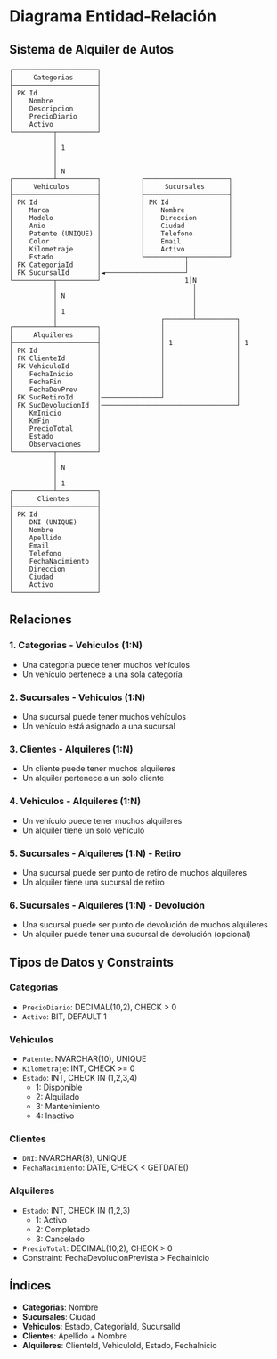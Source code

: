 # Diagrama Entidad-Relación
## Sistema de Alquiler de Autos

```
┌─────────────────────┐
│     Categorias      │
├─────────────────────┤
│ PK Id               │
│    Nombre           │
│    Descripcion      │
│    PrecioDiario     │
│    Activo           │
└──────────┬──────────┘
           │
           │ 1
           │
           │
           │ N
┌──────────┴──────────┐          ┌─────────────────────┐
│     Vehiculos       │          │     Sucursales      │
├─────────────────────┤          ├─────────────────────┤
│ PK Id               │          │ PK Id               │
│    Marca            │          │    Nombre           │
│    Modelo           │          │    Direccion        │
│    Anio             │          │    Ciudad           │
│    Patente (UNIQUE) │          │    Telefono         │
│    Color            │          │    Email            │
│    Kilometraje      │          │    Activo           │
│    Estado           │          └──────────┬──────────┘
│ FK CategoriaId      │                     │
│ FK SucursalId       │◄────────────────────┘
└──────────┬──────────┘                     1│N
           │                                  │
           │ N                                │
           │                                  │
           │ 1                                │
           │                          ┌───────┴──────────┐
┌──────────┴──────────┐               │                  │
│     Alquileres      │               │                  │
├─────────────────────┤               │ 1                │ 1
│ PK Id               │               │                  │
│ FK ClienteId        │               │                  │
│ FK VehiculoId       │               │                  │
│    FechaInicio      │               │                  │
│    FechaFin         │               │                  │
│    FechaDevPrev     │               │                  │
│ FK SucRetiroId      │───────────────┘                  │
│ FK SucDevolucionId  │──────────────────────────────────┘
│    KmInicio         │
│    KmFin            │
│    PrecioTotal      │
│    Estado           │
│    Observaciones    │
└──────────┬──────────┘
           │
           │ N
           │
           │ 1
┌──────────┴──────────┐
│      Clientes       │
├─────────────────────┤
│ PK Id               │
│    DNI (UNIQUE)     │
│    Nombre           │
│    Apellido         │
│    Email            │
│    Telefono         │
│    FechaNacimiento  │
│    Direccion        │
│    Ciudad           │
│    Activo           │
└─────────────────────┘
```

## Relaciones

### 1. Categorias - Vehiculos (1:N)
- Una categoría puede tener muchos vehículos
- Un vehículo pertenece a una sola categoría

### 2. Sucursales - Vehiculos (1:N)
- Una sucursal puede tener muchos vehículos
- Un vehículo está asignado a una sucursal

### 3. Clientes - Alquileres (1:N)
- Un cliente puede tener muchos alquileres
- Un alquiler pertenece a un solo cliente

### 4. Vehiculos - Alquileres (1:N)
- Un vehículo puede tener muchos alquileres
- Un alquiler tiene un solo vehículo

### 5. Sucursales - Alquileres (1:N) - Retiro
- Una sucursal puede ser punto de retiro de muchos alquileres
- Un alquiler tiene una sucursal de retiro

### 6. Sucursales - Alquileres (1:N) - Devolución
- Una sucursal puede ser punto de devolución de muchos alquileres
- Un alquiler puede tener una sucursal de devolución (opcional)

## Tipos de Datos y Constraints

### Categorias
- `PrecioDiario`: DECIMAL(10,2), CHECK > 0
- `Activo`: BIT, DEFAULT 1

### Vehiculos
- `Patente`: NVARCHAR(10), UNIQUE
- `Kilometraje`: INT, CHECK >= 0
- `Estado`: INT, CHECK IN (1,2,3,4)
  - 1: Disponible
  - 2: Alquilado
  - 3: Mantenimiento
  - 4: Inactivo

### Clientes
- `DNI`: NVARCHAR(8), UNIQUE
- `FechaNacimiento`: DATE, CHECK < GETDATE()

### Alquileres
- `Estado`: INT, CHECK IN (1,2,3)
  - 1: Activo
  - 2: Completado
  - 3: Cancelado
- `PrecioTotal`: DECIMAL(10,2), CHECK > 0
- Constraint: FechaDevolucionPrevista > FechaInicio

## Índices

- **Categorias**: Nombre
- **Sucursales**: Ciudad
- **Vehiculos**: Estado, CategoriaId, SucursalId
- **Clientes**: Apellido + Nombre
- **Alquileres**: ClienteId, VehiculoId, Estado, FechaInicio
